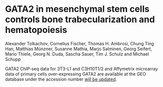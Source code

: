 # GATA2 in mesenchymal stem cells controls bone trabecularization and hematopoiesis
Alexander Tolkachov, Cornelius Fischer, Thomas H. Ambrosi, Chung Ting Han, Matthias Münzner, Susanne Mathia, Marjo Salminen, Georg Seifert, Mario Thiele, Georg N. Duda, Sascha Sauer, Tim J. Schulz and Michael Schupp

GATA2 ChIP-seq data for 3T3-L1 and C3H10T1/2 and Affymetrix microarray data of primary cells over-expressing GATA2 are available at the GEO database under the accession number [will be updated](http://).
